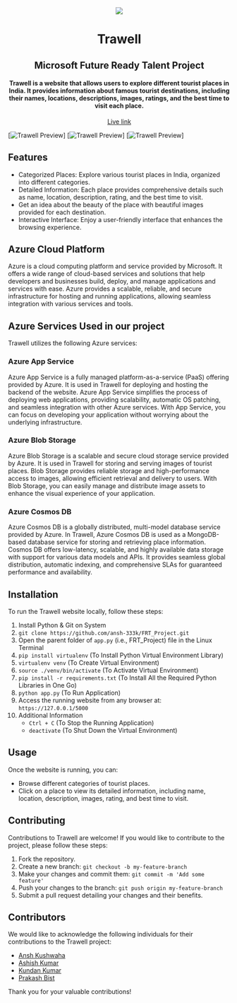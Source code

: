 <div align="center">
	<a href="https://tra-well.azurewebsites.net"><img src="./.images/bannerimage.png"></a>
	<h1>Trawell</h1>
	<h2>Microsoft Future Ready Talent Project</h2>
	<h4>Trawell is a website that allows users to explore different tourist places in India. It provides information about famous tourist destinations, including their names, locations, descriptions, images, ratings, and the best time to visit each place.</h4>
	<a href="https://tra-well.azurewebsites.net">Live link</a>
</div>

[![Trawell Preview](./pictures/welcoming-page.png)]
[![Trawell Preview](./pictures/welcoming-page.png)]
[![Trawell Preview](./pictures/welcoming-page.png)]

## Features

- Categorized Places: Explore various tourist places in India, organized into different categories.
- Detailed Information: Each place provides comprehensive details such as name, location, description, rating, and the best time to visit.
- Get an idea about the beauty of the place with beautiful images provided for each destination.
- Interactive Interface: Enjoy a user-friendly interface that enhances the browsing experience.


## Azure Cloud Platform

Azure is a cloud computing platform and service provided by Microsoft. It offers a wide range of cloud-based services and solutions that help developers and businesses build, deploy, and manage applications and services with ease. Azure provides a scalable, reliable, and secure infrastructure for hosting and running applications, allowing seamless integration with various services and tools.

## Azure Services Used in our project

Trawell utilizes the following Azure services:

### Azure App Service

Azure App Service is a fully managed platform-as-a-service (PaaS) offering provided by Azure. It is used in Trawell for deploying and hosting the backend of the website. Azure App Service simplifies the process of deploying web applications, providing scalability, automatic OS patching, and seamless integration with other Azure services. With App Service, you can focus on developing your application without worrying about the underlying infrastructure.

### Azure Blob Storage

Azure Blob Storage is a scalable and secure cloud storage service provided by Azure. It is used in Trawell for storing and serving images of tourist places. Blob Storage provides reliable storage and high-performance access to images, allowing efficient retrieval and delivery to users. With Blob Storage, you can easily manage and distribute image assets to enhance the visual experience of your application.

### Azure Cosmos DB

Azure Cosmos DB is a globally distributed, multi-model database service provided by Azure. In Trawell, Azure Cosmos DB is used as a MongoDB-based database service for storing and retrieving place information. Cosmos DB offers low-latency, scalable, and highly available data storage with support for various data models and APIs. It provides seamless global distribution, automatic indexing, and comprehensive SLAs for guaranteed performance and availability.


## Installation

To run the Trawell website locally, follow these steps:

1. Install Python & Git on System
2. `git clone https://github.com/ansh-333k/FRT_Project.git`
3. Open the parent folder of `app.py` (i.e., FRT_Project) file in the Linux Terminal
4. `pip install virtualenv` (To Install Python Virtual Environment Library)
5. `virtualenv venv` (To Create Virtual Environment)
6. `source ./venv/bin/activate` (To Activate Virtual Environment)
7. `pip install -r requirements.txt` (To Install All the Required Python Libraries in One Go)
8. `python app.py` (To Run Application)
9. Access the running website from any browser at: `https://127.0.0.1/5000`
10. Additional Information
    - `Ctrl + C` (To Stop the Running Application)
    - `deactivate` (To Shut Down the Virtual Environment)

## Usage

Once the website is running, you can:

- Browse different categories of tourist places.
- Click on a place to view its detailed information, including name, location, description, images, rating, and best time to visit.

## Contributing

Contributions to Trawell are welcome! If you would like to contribute to the project, please follow these steps:

1. Fork the repository.
2. Create a new branch: `git checkout -b my-feature-branch`
3. Make your changes and commit them: `git commit -m 'Add some feature'`
4. Push your changes to the branch: `git push origin my-feature-branch`
5. Submit a pull request detailing your changes and their benefits.

## Contributors

We would like to acknowledge the following individuals for their contributions to the Trawell project:

- [Ansh Kushwaha](https://github.com/ansh-333k/)
- [Ashish Kumar](https://github.com/AshkumCurious)
- [Kundan Kumar](https://github.com/Kd1129)
- [Prakash Bist](https://github.com/prakashbist28)

Thank you for your valuable contributions!

##

